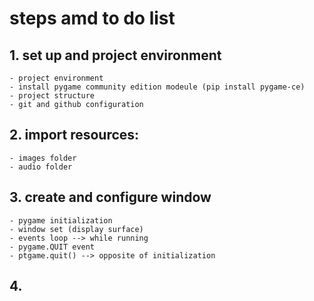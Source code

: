 
# steps amd to do list
## 1. set up and project environment
    - project environment
    - install pygame community edition modeule (pip install pygame-ce)
    - project structure
    - git and github configuration

## 2. import resources:
    - images folder
    - audio folder

## 3. create and configure window
    - pygame initialization
    - window set (display surface)
    - events loop --> while running
    - pygame.QUIT event
    - ptgame.quit() --> opposite of initialization

## 4.